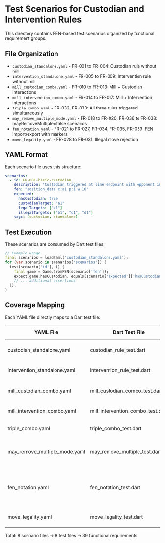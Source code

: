 # Test Scenarios for Custodian and Intervention Rules

This directory contains FEN-based test scenarios organized by functional requirement groups.

## File Organization

- `custodian_standalone.yaml` - FR-001 to FR-004: Custodian rule without mill
- `intervention_standalone.yaml` - FR-005 to FR-009: Intervention rule without mill
- `mill_custodian_combo.yaml` - FR-010 to FR-013: Mill + Custodian interactions
- `mill_intervention_combo.yaml` - FR-014 to FR-017: Mill + Intervention interactions
- `triple_combo.yaml` - FR-032, FR-033: All three rules triggered simultaneously
- `may_remove_multiple_mode.yaml` - FR-018 to FR-020, FR-036 to FR-038: mayRemoveMultiple=false scenarios
- `fen_notation.yaml` - FR-021 to FR-027, FR-034, FR-035, FR-039: FEN import/export with markers
- `move_legality.yaml` - FR-028 to FR-031: Illegal move rejection

## YAML Format

Each scenario file uses this structure:

```yaml
scenarios:
  - id: FR-001-basic-custodian
    description: "Custodian triggered at line endpoint with opponent in middle"
    fen: "position_data c:a1 p:1 w 10"
    expected:
      hasCustodian: true
      custodianTarget: "a1"
      legalTargets: ["a1"]
      illegalTargets: ["b1", "c1", "d1"]
    tags: [custodian, standalone]
```

## Test Execution

These scenarios are consumed by Dart test files:

```dart
// Example usage
final scenarios = loadYaml('custodian_standalone.yaml');
for (var scenario in scenarios['scenarios']) {
  test(scenario['id'], () {
    final game = Game.fromFEN(scenario['fen']);
    expect(game.hasCustodian, equals(scenario['expected']['hasCustodian']));
    // ... additional assertions
  });
}
```

## Coverage Mapping

Each YAML file directly maps to a Dart test file:

| YAML File | Dart Test File | FR Coverage |
|-----------|----------------|-------------|
| custodian_standalone.yaml | custodian_rule_test.dart | FR-001 to FR-004 |
| intervention_standalone.yaml | intervention_rule_test.dart | FR-005 to FR-009 |
| mill_custodian_combo.yaml | mill_custodian_combo_test.dart | FR-010 to FR-013 |
| mill_intervention_combo.yaml | mill_intervention_combo_test.dart | FR-014 to FR-017 |
| triple_combo.yaml | triple_combo_test.dart | FR-032, FR-033 |
| may_remove_multiple_mode.yaml | may_remove_multiple_test.dart | FR-018 to FR-020, FR-036 to FR-038 |
| fen_notation.yaml | fen_notation_test.dart | FR-021 to FR-027, FR-034, FR-035, FR-039 |
| move_legality.yaml | move_legality_test.dart | FR-028 to FR-031 |

Total: 8 scenario files → 8 test files → 39 functional requirements
